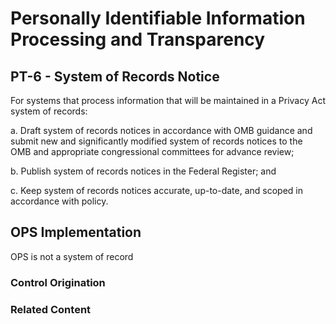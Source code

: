 # Personally Identifiable Information Processing and Transparency
## PT-6 - System of Records Notice

For systems that process information that will be maintained in a Privacy Act system of records:

a. Draft system of records notices in accordance with OMB guidance and submit new and significantly modified system of records notices to the OMB and appropriate congressional committees for advance review;

b. Publish system of records notices in the Federal Register; and

c. Keep system of records notices accurate, up-to-date, and scoped in accordance with policy.

## OPS Implementation

OPS is not a system of record

### Control Origination


### Related Content
